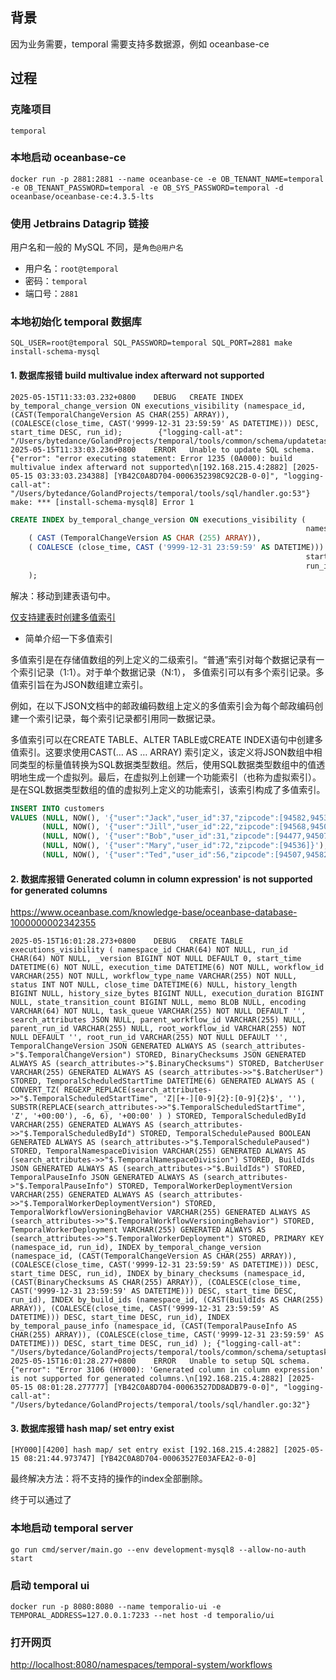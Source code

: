 ## 背景

因为业务需要，temporal 需要支持多数据源，例如 oceanbase-ce

## 过程

### 克隆项目

```shell
temporal
```

### 本地启动 oceanbase-ce

```shell
docker run -p 2881:2881 --name oceanbase-ce -e OB_TENANT_NAME=temporal -e OB_TENANT_PASSWORD=temporal -e OB_SYS_PASSWORD=temporal -d oceanbase/oceanbase-ce:4.3.5-lts
```

### 使用 Jetbrains Datagrip 链接

用户名和一般的 MySQL 不同，是`角色@用户名`

- 用户名：`root@temporal`
- 密码：`temporal`
- 端口号：`2881`

### 本地初始化 temporal 数据库

```shell
SQL_USER=root@temporal SQL_PASSWORD=temporal SQL_PORT=2881 make install-schema-mysql
```

#### 1. 数据库报错 build multivalue index afterward not supported

```text
2025-05-15T11:33:03.232+0800    DEBUG   CREATE INDEX by_temporal_change_version ON executions_visibility (namespace_id, (CAST(TemporalChangeVersion AS CHAR(255) ARRAY)), (COALESCE(close_time, CAST('9999-12-31 23:59:59' AS DATETIME))) DESC, start_time DESC, run_id);        {"logging-call-at": "/Users/bytedance/GolandProjects/temporal/tools/common/schema/updatetask.go:135"}
2025-05-15T11:33:03.236+0800    ERROR   Unable to update SQL schema.    {"error": "error executing statement: Error 1235 (0A000): build multivalue index afterward not supported\n[192.168.215.4:2882] [2025-05-15 03:33:03.234388] [YB42C0A8D704-0006352398C92C2B-0-0]", "logging-call-at": "/Users/bytedance/GolandProjects/temporal/tools/sql/handler.go:53"}
make: *** [install-schema-mysql8] Error 1
```

```sql
CREATE INDEX by_temporal_change_version ON executions_visibility (
                                                                  namespace_id,
    ( CAST (TemporalChangeVersion AS CHAR (255) ARRAY)),
    ( COALESCE (close_time, CAST ('9999-12-31 23:59:59' AS DATETIME))) DESC,
                                                                  start_time DESC,
                                                                  run_id
    );
```

解决：移动到建表语句中。

[仅支持建表时创建多值索引](https://www.oceanbase.com/knowledge-base/oceanbase-database-1000000002342355#:~:text=%E7%9B%AE%E5%89%8D%E4%BB%85%E6%94%AF%E6%8C%81%E5%9C%A8%E5%BB%BA%E8%A1%A8%E7%9A%84%E5%90%8C%E6%97%B6%E5%88%9B%E5%BB%BAJSON%E5%A4%9A%E5%80%BC%E7%B4%A2%E5%BC%95%EF%BC%8C%E4%B8%8D%E6%94%AF%E6%8C%81%E5%90%8E%E5%BB%BA%E5%A4%9A%E5%80%BC%E7%B4%A2%E5%BC%95%E3%80%82)

- 简单介绍一下多值索引

多值索引是在存储值数组的列上定义的二级索引。“普通”索引对每个数据记录有一个索引记录（1:1）。对于单个数据记录（N:1），
多值索引可以有多个索引记录。多值索引旨在为JSON数组建立索引。

例如，在以下JSON文档中的邮政编码数组上定义的多值索引会为每个邮政编码创建一个索引记录，每个索引记录都引用同一数据记录。

多值索引可以在CREATE TABLE、ALTER TABLE或CREATE INDEX语句中创建多值索引。这要求使用CAST(… AS … ARRAY)
索引定义，该定义将JSON数组中相同类型的标量值转换为SQL数据类型数组。然后，使用SQL数据类型数组中的值透明地生成一个虚拟列。最后，在虚拟列上创建一个功能索引（也称为虚拟索引）。是在SQL数据类型数组的值的虚拟列上定义的功能索引，该索引构成了多值索引。

```sql
INSERT INTO customers
VALUES (NULL, NOW(), '{"user":"Jack","user_id":37,"zipcode":[94582,94536]}'),
       (NULL, NOW(), '{"user":"Jill","user_id":22,"zipcode":[94568,94507,94582]}'),
       (NULL, NOW(), '{"user":"Bob","user_id":31,"zipcode":[94477,94507]}'),
       (NULL, NOW(), '{"user":"Mary","user_id":72,"zipcode":[94536]}'),
       (NULL, NOW(), '{"user":"Ted","user_id":56,"zipcode":[94507,94582]}');
```

#### 2. 数据库报错 Generated column in column expression' is not supported for generated columns

https://www.oceanbase.com/knowledge-base/oceanbase-database-1000000002342355

```text
2025-05-15T16:01:28.273+0800    DEBUG   CREATE TABLE executions_visibility ( namespace_id CHAR(64) NOT NULL, run_id CHAR(64) NOT NULL, _version BIGINT NOT NULL DEFAULT 0, start_time DATETIME(6) NOT NULL, execution_time DATETIME(6) NOT NULL, workflow_id VARCHAR(255) NOT NULL, workflow_type_name VARCHAR(255) NOT NULL, status INT NOT NULL, close_time DATETIME(6) NULL, history_length BIGINT NULL, history_size_bytes BIGINT NULL, execution_duration BIGINT NULL, state_transition_count BIGINT NULL, memo BLOB NULL, encoding VARCHAR(64) NOT NULL, task_queue VARCHAR(255) NOT NULL DEFAULT '', search_attributes JSON NULL, parent_workflow_id VARCHAR(255) NULL, parent_run_id VARCHAR(255) NULL, root_workflow_id VARCHAR(255) NOT NULL DEFAULT '', root_run_id VARCHAR(255) NOT NULL DEFAULT '', TemporalChangeVersion JSON GENERATED ALWAYS AS (search_attributes->"$.TemporalChangeVersion") STORED, BinaryChecksums JSON GENERATED ALWAYS AS (search_attributes->"$.BinaryChecksums") STORED, BatcherUser VARCHAR(255) GENERATED ALWAYS AS (search_attributes->>"$.BatcherUser") STORED, TemporalScheduledStartTime DATETIME(6) GENERATED ALWAYS AS ( CONVERT_TZ( REGEXP_REPLACE(search_attributes->>"$.TemporalScheduledStartTime", 'Z|[+-][0-9]{2}:[0-9]{2}$', ''), SUBSTR(REPLACE(search_attributes->>"$.TemporalScheduledStartTime", 'Z', '+00:00'), -6, 6), '+00:00' ) ) STORED, TemporalScheduledById VARCHAR(255) GENERATED ALWAYS AS (search_attributes->>"$.TemporalScheduledById") STORED, TemporalSchedulePaused BOOLEAN GENERATED ALWAYS AS (search_attributes->"$.TemporalSchedulePaused") STORED, TemporalNamespaceDivision VARCHAR(255) GENERATED ALWAYS AS (search_attributes->>"$.TemporalNamespaceDivision") STORED, BuildIds JSON GENERATED ALWAYS AS (search_attributes->"$.BuildIds") STORED, TemporalPauseInfo JSON GENERATED ALWAYS AS (search_attributes->"$.TemporalPauseInfo") STORED, TemporalWorkerDeploymentVersion VARCHAR(255) GENERATED ALWAYS AS (search_attributes->>"$.TemporalWorkerDeploymentVersion") STORED, TemporalWorkflowVersioningBehavior VARCHAR(255) GENERATED ALWAYS AS (search_attributes->>"$.TemporalWorkflowVersioningBehavior") STORED, TemporalWorkerDeployment VARCHAR(255) GENERATED ALWAYS AS (search_attributes->>"$.TemporalWorkerDeployment") STORED, PRIMARY KEY (namespace_id, run_id), INDEX by_temporal_change_version (namespace_id, (CAST(TemporalChangeVersion AS CHAR(255) ARRAY)), (COALESCE(close_time, CAST('9999-12-31 23:59:59' AS DATETIME))) DESC, start_time DESC, run_id), INDEX by_binary_checksums (namespace_id, (CAST(BinaryChecksums AS CHAR(255) ARRAY)), (COALESCE(close_time, CAST('9999-12-31 23:59:59' AS DATETIME))) DESC, start_time DESC, run_id), INDEX by_build_ids (namespace_id, (CAST(BuildIds AS CHAR(255) ARRAY)), (COALESCE(close_time, CAST('9999-12-31 23:59:59' AS DATETIME))) DESC, start_time DESC, run_id), INDEX by_temporal_pause_info (namespace_id, (CAST(TemporalPauseInfo AS CHAR(255) ARRAY)), (COALESCE(close_time, CAST('9999-12-31 23:59:59' AS DATETIME))) DESC, start_time DESC, run_id) ); {"logging-call-at": "/Users/bytedance/GolandProjects/temporal/tools/common/schema/setuptask.go:80"}
2025-05-15T16:01:28.277+0800    ERROR   Unable to setup SQL schema.     {"error": "Error 3106 (HY000): 'Generated column in column expression' is not supported for generated columns.\n[192.168.215.4:2882] [2025-05-15 08:01:28.277777] [YB42C0A8D704-00063527DD8ADB79-0-0]", "logging-call-at": "/Users/bytedance/GolandProjects/temporal/tools/sql/handler.go:32"}
```

#### 3. 数据库报错  hash map/ set entry exist

```text
[HY000][4200] hash map/ set entry exist [192.168.215.4:2882] [2025-05-15 08:21:44.973747] [YB42C0A8D704-00063527E03AFEA2-0-0]
```

最终解决方法：将不支持的操作的index全部删除。

终于可以通过了

### 本地启动 temporal server

```shell
go run cmd/server/main.go --env development-mysql8 --allow-no-auth start
```

### 启动 temporal ui

```shell
docker run -p 8080:8080 --name temporalio-ui -e TEMPORAL_ADDRESS=127.0.0.1:7233 --net host -d temporalio/ui
```

### 打开网页

[http://localhost:8080/namespaces/temporal-system/workflows](http://localhost:8080/namespaces/temporal-system/workflows)